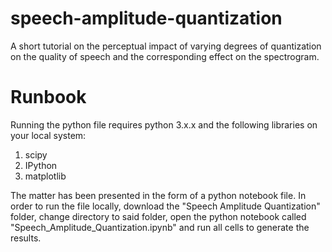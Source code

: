 # speech-amplitude-quantization
A short tutorial on the perceptual impact of varying degrees of quantization on the quality of speech and the corresponding effect on the spectrogram.

# Runbook
Running the python file requires python 3.x.x and the following libraries on your local system:
1. scipy
2. IPython
3. matplotlib

The matter has been presented in the form of a python notebook file. In order to run the file locally, download the "Speech Amplitude Quantization" folder, change directory to said folder, open the python notebook called "Speech_Amplitude_Quantization.ipynb" and run all cells to generate the results.


